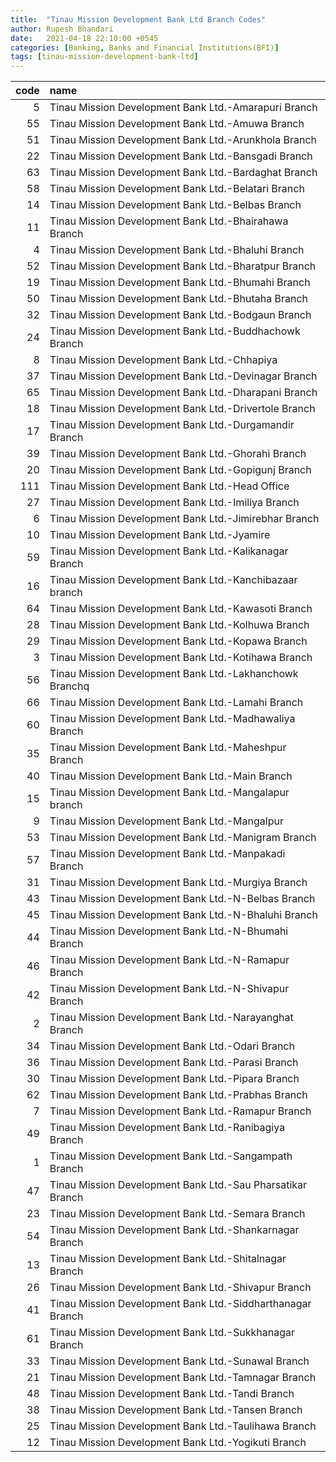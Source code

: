 ```yaml
---
title:  "Tinau Mission Development Bank Ltd Branch Codes"
author: Rupesh Bhandari
date:   2021-04-18 22:10:00 +0545
categories: [Banking, Banks and Financial Institutions(BFI)]
tags: [tinau-mission-development-bank-ltd]
---
```


|   code | name                                                       |
|-------:|:-----------------------------------------------------------|
|      5 | Tinau Mission Development Bank Ltd.-Amarapuri Branch       |
|     55 | Tinau Mission Development Bank Ltd.-Amuwa Branch           |
|     51 | Tinau Mission Development Bank Ltd.-Arunkhola Branch       |
|     22 | Tinau Mission Development Bank Ltd.-Bansgadi Branch        |
|     63 | Tinau Mission Development Bank Ltd.-Bardaghat Branch       |
|     58 | Tinau Mission Development Bank Ltd.-Belatari Branch        |
|     14 | Tinau Mission Development Bank Ltd.-Belbas Branch          |
|     11 | Tinau Mission Development Bank Ltd.-Bhairahawa Branch      |
|      4 | Tinau Mission Development Bank Ltd.-Bhaluhi Branch         |
|     52 | Tinau Mission Development Bank Ltd.-Bharatpur Branch       |
|     19 | Tinau Mission Development Bank Ltd.-Bhumahi Branch         |
|     50 | Tinau Mission Development Bank Ltd.-Bhutaha Branch         |
|     32 | Tinau Mission Development Bank Ltd.-Bodgaun Branch         |
|     24 | Tinau Mission Development Bank Ltd.-Buddhachowk Branch     |
|      8 | Tinau Mission Development Bank Ltd.-Chhapiya               |
|     37 | Tinau Mission Development Bank Ltd.-Devinagar Branch       |
|     65 | Tinau Mission Development Bank Ltd.-Dharapani Branch       |
|     18 | Tinau Mission Development Bank Ltd.-Drivertole Branch      |
|     17 | Tinau Mission Development Bank Ltd.-Durgamandir Branch     |
|     39 | Tinau Mission Development Bank Ltd.-Ghorahi Branch         |
|     20 | Tinau Mission Development Bank Ltd.-Gopigunj Branch        |
|    111 | Tinau Mission Development Bank Ltd.-Head Office            |
|     27 | Tinau Mission Development Bank Ltd.-Imiliya Branch         |
|      6 | Tinau Mission Development Bank Ltd.-Jimirebhar Branch      |
|     10 | Tinau Mission Development Bank Ltd.-Jyamire                |
|     59 | Tinau Mission Development Bank Ltd.-Kalikanagar Branch     |
|     16 | Tinau Mission Development Bank Ltd.-Kanchibazaar branch    |
|     64 | Tinau Mission Development Bank Ltd.-Kawasoti Branch        |
|     28 | Tinau Mission Development Bank Ltd.-Kolhuwa Branch         |
|     29 | Tinau Mission Development Bank Ltd.-Kopawa Branch          |
|      3 | Tinau Mission Development Bank Ltd.-Kotihawa Branch        |
|     56 | Tinau Mission Development Bank Ltd.-Lakhanchowk Branchq    |
|     66 | Tinau Mission Development Bank Ltd.-Lamahi Branch          |
|     60 | Tinau Mission Development Bank Ltd.-Madhawaliya Branch     |
|     35 | Tinau Mission Development Bank Ltd.-Maheshpur Branch       |
|     40 | Tinau Mission Development Bank Ltd.-Main Branch            |
|     15 | Tinau Mission Development Bank Ltd.-Mangalapur branch      |
|      9 | Tinau Mission Development Bank Ltd.-Mangalpur              |
|     53 | Tinau Mission Development Bank Ltd.-Manigram Branch        |
|     57 | Tinau Mission Development Bank Ltd.-Manpakadi Branch       |
|     31 | Tinau Mission Development Bank Ltd.-Murgiya Branch         |
|     43 | Tinau Mission Development Bank Ltd.-N-Belbas Branch        |
|     45 | Tinau Mission Development Bank Ltd.-N-Bhaluhi Branch       |
|     44 | Tinau Mission Development Bank Ltd.-N-Bhumahi Branch       |
|     46 | Tinau Mission Development Bank Ltd.-N-Ramapur Branch       |
|     42 | Tinau Mission Development Bank Ltd.-N-Shivapur Branch      |
|      2 | Tinau Mission Development Bank Ltd.-Narayanghat Branch     |
|     34 | Tinau Mission Development Bank Ltd.-Odari Branch           |
|     36 | Tinau Mission Development Bank Ltd.-Parasi Branch          |
|     30 | Tinau Mission Development Bank Ltd.-Pipara Branch          |
|     62 | Tinau Mission Development Bank Ltd.-Prabhas Branch         |
|      7 | Tinau Mission Development Bank Ltd.-Ramapur Branch         |
|     49 | Tinau Mission Development Bank Ltd.-Ranibagiya Branch      |
|      1 | Tinau Mission Development Bank Ltd.-Sangampath Branch      |
|     47 | Tinau Mission Development Bank Ltd.-Sau Pharsatikar Branch |
|     23 | Tinau Mission Development Bank Ltd.-Semara Branch          |
|     54 | Tinau Mission Development Bank Ltd.-Shankarnagar Branch    |
|     13 | Tinau Mission Development Bank Ltd.-Shitalnagar Branch     |
|     26 | Tinau Mission Development Bank Ltd.-Shivapur Branch        |
|     41 | Tinau Mission Development Bank Ltd.-Siddharthanagar Branch |
|     61 | Tinau Mission Development Bank Ltd.-Sukkhanagar Branch     |
|     33 | Tinau Mission Development Bank Ltd.-Sunawal Branch         |
|     21 | Tinau Mission Development Bank Ltd.-Tamnagar Branch        |
|     48 | Tinau Mission Development Bank Ltd.-Tandi Branch           |
|     38 | Tinau Mission Development Bank Ltd.-Tansen Branch          |
|     25 | Tinau Mission Development Bank Ltd.-Taulihawa Branch       |
|     12 | Tinau Mission Development Bank Ltd.-Yogikuti Branch        |